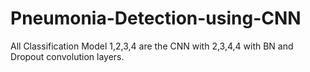 # Pneumonia-Detection-using-CNN

All Classification Model 1,2,3,4 are the CNN with 2,3,4,4 with BN and Dropout convolution layers.

